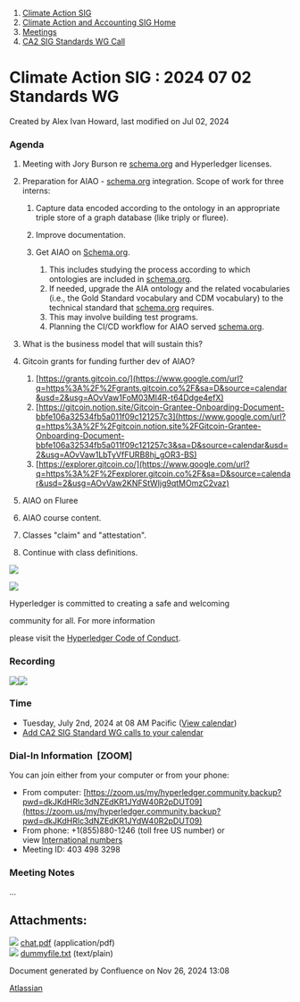 1. [Climate Action SIG](index.html)
2. [Climate Action and Accounting SIG Home](Climate-Action-and-Accounting-SIG-Home_19005445.html)
3. [Meetings](Meetings_19005583.html)
4. [CA2 SIG Standards WG Call](CA2-SIG-Standards-WG-Call_19007176.html)

# Climate Action SIG : 2024 07 02 Standards WG

Created by Alex Ivan Howard, last modified on Jul 02, 2024

### Agenda

1. Meeting with Jory Burson re [schema.org](http://schema.org) and Hyperledger licenses.
2. Preparation for AIAO - [schema.org](http://schema.org) integration. Scope of work for three interns:
   
   1. Capture data encoded according to the ontology in an appropriate triple store of a graph database (like triply or fluree).
   2. Improve documentation.
   3. Get AIAO on [Schema.org](http://schema.org/).
      
      1. This includes studying the process according to which ontologies are included in [schema.org](http://schema.org).
      2. If needed, upgrade the AIA ontology and the related vocabularies (i.e., the Gold Standard vocabulary and CDM vocabulary) to the technical standard that [schema.org](http://schema.org) requires.
      3. This may involve building test programs.
      4. Planning the CI/CD workflow for AIAO served [schema.org](http://schema.org).
3. What is the business model that will sustain this?
4. Gitcoin grants for funding further dev of AIAO?
   
   1. [https://grants.gitcoin.co/](https://www.google.com/url?q=https%3A%2F%2Fgrants.gitcoin.co%2F&sa=D&source=calendar&usd=2&usg=AOvVaw1FoM03MI4R-t64Ddge4efX)
   2. [https://gitcoin.notion.site/Gitcoin-Grantee-Onboarding-Document-bbfe106a32534fb5a011f09c121257c3](https://www.google.com/url?q=https%3A%2F%2Fgitcoin.notion.site%2FGitcoin-Grantee-Onboarding-Document-bbfe106a32534fb5a011f09c121257c3&sa=D&source=calendar&usd=2&usg=AOvVaw1LbTyVfFURB8hj_gOR3-BS)
   3. [https://explorer.gitcoin.co/](https://www.google.com/url?q=https%3A%2F%2Fexplorer.gitcoin.co%2F&sa=D&source=calendar&usd=2&usg=AOvVaw2KNFStWIjg9qtMOmzC2vaz)
5. AIAO on Fluree
6. AIAO course content.
7. Classes "claim" and "attestation".
8. Continue with class definitions.

![](https://wiki.hyperledger.org/download/attachments/29034696/Antitrustnotice.png?version=1&modificationDate=1581695654000&api=v2)

![](https://wiki.hyperledger.org/download/attachments/2392771/welcome.png?version=2&modificationDate=1572450107000&api=v2)

Hyperledger is committed to creating a safe and welcoming

community for all. For more information

please visit the [Hyperledger Code of Conduct](https://lf-hyperledger.atlassian.net/wiki/display/HYP/Hyperledger+Code+of+Conduct).

### Recording

![](plugins/servlet/confluence/placeholder/unknown-attachment)[![](attachments/thumbnails/19010740/19010747)](attachments/19010740/19010747.pdf)

### **Time**

- Tuesday, July 2nd, 2024 at 08 AM Pacific ([View calendar](https://lists.hyperledger.org/g/climate-sig/calendar))
- [Add CA2 SIG Standard WG calls to your calendar](https://lf-hyperledger.atlassian.net/wiki/download/attachments/19009983/invite.ics?version=1&modificationDate=1673879601000&api=v2)

### **Dial-In Information  \[ZOOM]**

You can join either from your computer or from your phone:

- From computer: [https://zoom.us/my/hyperledger.community.backup?pwd=dkJKdHRlc3dNZEdKR1JYdW40R2pDUT09](https://zoom.us/my/hyperledger.community.backup?pwd=dkJKdHRlc3dNZEdKR1JYdW40R2pDUT09)
- From phone: +1(855)880-1246 (toll free US number) or view [International numbers](https://zoom.us/u/bAaJoyznp)
- Meeting ID: 403 498 3298

### **Meeting Notes**

...

## Attachments:

![](images/icons/bullet_blue.gif) [chat.pdf](attachments/19010740/19010747.pdf) (application/pdf)  
![](images/icons/bullet_blue.gif) [dummyfile.txt](attachments/19010740/19010746.txt) (text/plain)

Document generated by Confluence on Nov 26, 2024 13:08

[Atlassian](http://www.atlassian.com/)
